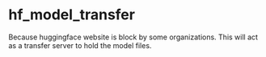 # hf_model_transfer

Because huggingface website is block by some organizations. This will act as a transfer server to hold the model files. 